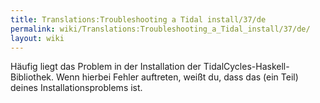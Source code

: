 ```yaml
---
title: Translations:Troubleshooting a Tidal install/37/de
permalink: wiki/Translations:Troubleshooting_a_Tidal_install/37/de/
layout: wiki
---
```


Häufig liegt das Problem in der Installation der
TidalCycles-Haskell-Bibliothek. Wenn hierbei Fehler auftreten, weißt du,
dass das (ein Teil) deines Installationsproblems ist.
